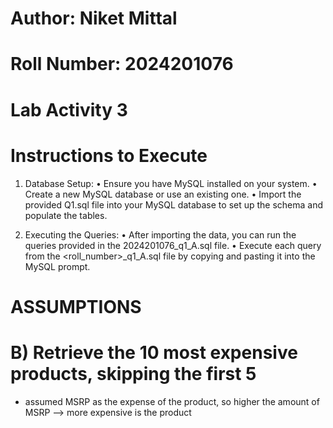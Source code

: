 # Author: Niket Mittal
# Roll Number: 2024201076
# Lab Activity 3

# Instructions to Execute

1.	Database Setup:
	•	Ensure you have MySQL installed on your system.
	•	Create a new MySQL database or use an existing one.
	•	Import the provided Q1.sql file into your MySQL database to set up the schema and populate the tables.

2. Executing the Queries:
	•	After importing the data, you can run the queries provided in the 2024201076_q1_A.sql file.
    •   Execute each query from the <roll_number>_q1_A.sql file by copying and pasting it into the MySQL prompt.

# ASSUMPTIONS

# B) Retrieve the 10 most expensive products, skipping the first 5
- assumed MSRP as the expense of the product, so higher the amount of MSRP --> more expensive is the product



